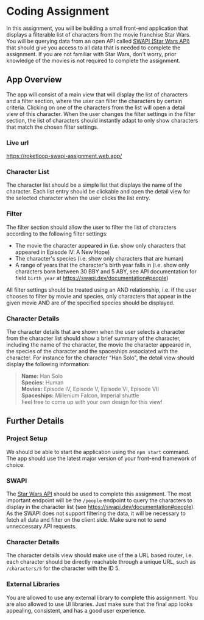 # Coding Assignment
In this assignment, you will be building a small front-end application that displays a filterable list of characters from the movie franchise Star Wars. You will be querying data from an open API called [SWAPI (Star Wars API)](https://swapi.dev/) that should give you access to all data that is needed to complete the assignment. If you are not familiar with Star Wars, don't worry, prior knowledge of the movies is not required to complete the assignment. 

## App Overview
The app will consist of a main view that will display the list of characters and a filter section, where the user can filter the characters by certain criteria. Clicking on one of the characters from the list will open a detail view of this character. When the user changes the filter settings in the filter section, the list of characters should instantly adapt to only show characters that match the chosen filter settings.

### Live url
https://roketloop-swapi-assignment.web.app/

### Character List
The character list should be a simple list that displays the name of the character. Each list entry should be clickable and open the detail view for the selected character when the user clicks the list entry.

### Filter
The filter section should allow the user to filter the list of characters according to the following filter settings:

* The movie the character appeared in (i.e. show only characters that appeared in Episode IV: A New Hope)
* The character's species (i.e. show only characters that are human)
* A range of years that the character's birth year falls in (i.e. show only characters born between 30 BBY and 5 ABY, see API documentation for field `birth_year` at https://swapi.dev/documentation#people)

All filter settings should be treated using an AND relationship, i.e. if the user chooses to filter by movie and species, only characters that appear in the given movie AND are of the specified species should be displayed.

### Character Details
The character details that are shown when the user selects a character from the character list should show a brief summary of the character, including the name of the character, the movie the character appeared in, the species of the character and the spaceships associated with the character. For instance for the character "Han Solo", the detail view should display the following information:

> **Name:** Han Solo  
> **Species:** Human  
> **Movies:** Episode IV, Episode V, Episode VI, Episode VII  
> **Spaceships:** Millenium Falcon, Imperial shuttle  
Feel free to come up with your own design for this view!

## Further Details

### Project Setup
We should be able to start the application using the `npm start` command. The app should use the latest major version of your front-end framework of choice.

### SWAPI
The [Star Wars API](https://swapi.dev/) should be used to complete this assignment. The most important endpoint will be the `/people` endpoint to query the characters to display in the character list (see https://swapi.dev/documentation#people). As the SWAPI does not support filtering the data, it will be necessary to fetch all data and filter on the client side. Make sure not to send unneccessary API requests.

### Character Details
The character details view should make use of the a URL based router, i.e. each character should be directly reachable through a unique URL, such as `/characters/5` for the character with the ID 5.

### External Libraries
You are allowed to use any external library to complete this assignment. You are also allowed to use UI libraries. Just make sure that the final app looks appealing, consistent, and has a good user experience.
